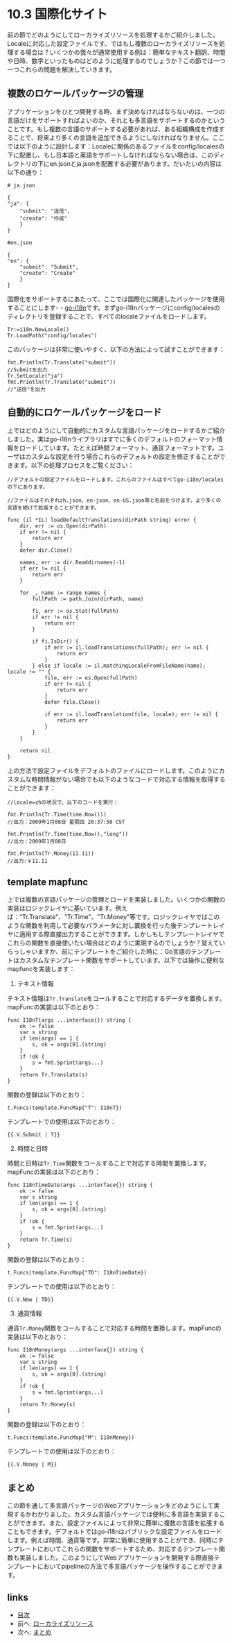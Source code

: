 <!-- {% raw %} -->
# 10.3 国際化サイト
前の節でどのようにしてローカライズリソースを処理するかご紹介しました。Localeに対応した設定ファイルです。ではもし複数のローカライズリソースを処理する場合は？いくつかの我々が通常使用する例は：簡単なテキスト翻訳、時間や日時、数字といったものはどのように処理するのでしょうか？この節では一つ一つこれらの問題を解決していきます。
## 複数のロケールパッケージの管理
アプリケーションをひとつ開発する時、まず決めなければならないのは、一つの言語だけをサポートすればよいのか、それとも多言語をサポートするのかということです。もし複数の言語のサポートする必要があれば、ある組織構成を作成することで、将来より多くの言語を追加できるようにしなければなりません。ここでは以下のように設計します：Localeに関係のあるファイルをconfig/localesの下に配置し、もし日本語と英語をサポートしなければならない場合は、このディレクトリの下にen.jsonとja.jsonを配置する必要があります。だいたいの内容は以下の通り：

	# ja.json

	{
	"ja": {
		"submit": "送信",
		"create": "作成"
		}
	}

	#en.json

	{
	"en": {
		"submit": "Submit",
		"create": "Create"
		}
	}

国際化をサポートするにあたって、ここでは国際化に関連したパッケージを使用することにします- - [go-i18n](https://github.com/astaxie/go-i18n)です。まずgo-i18nパッケージにconfig/localesのディレクトリを登録することで、すべてのlocaleファイルをロードします。

	Tr:=i18n.NewLocale()
	Tr.LoadPath("config/locales")

このパッケージは非常に使いやすく、以下の方法によって試すことができます：

	fmt.Println(Tr.Translate("submit"))
	//Submitを出力
	Tr.SetLocale("ja")
	fmt.Println(Tr.Translate("submit"))
	//"送信"を出力

## 自動的にロケールパッケージをロード
上ではどのようにして自動的にカスタムな言語パッケージをロードするかご紹介しました。実はgo-i18nライブラリはすでに多くのデフォルトのフォーマット情報をロードしています。たとえば時間フォーマット、通貨フォーマットです。ユーザはカスタムな設定を行う場合これらのデフォルトの設定を修正することができます。以下の処理プロセスをご覧ください：


	//デフォルトの設定ファイルをロードします。これらのファイルはすべてgo-i18n/localesの下にあります。

	//ファイルはそれぞれzh.json、en-json、en-US.json等と名前をつけます。より多くの言語を続けて拡張することができます。

	func (il *IL) loadDefaultTranslations(dirPath string) error {
		dir, err := os.Open(dirPath)
		if err != nil {
			return err
		}
		defer dir.Close()

		names, err := dir.Readdirnames(-1)
		if err != nil {
			return err
		}

		for _, name := range names {
			fullPath := path.Join(dirPath, name)

			fi, err := os.Stat(fullPath)
			if err != nil {
				return err
			}

			if fi.IsDir() {
				if err := il.loadTranslations(fullPath); err != nil {
					return err
				}
			} else if locale := il.matchingLocaleFromFileName(name); locale != "" {
				file, err := os.Open(fullPath)
				if err != nil {
					return err
				}
				defer file.Close()

				if err := il.loadTranslation(file, locale); err != nil {
					return err
				}
			}
		}

		return nil
	}

上の方法で設定ファイルをデフォルトのファイルにロードします。このようにカスタムな時間情報がない場合でも以下のようなコードで対応する情報を取得することができます：

	//locale=zhの状況で、以下のコードを実行：

	fmt.Println(Tr.Time(time.Now()))
	//出力：2009年1月08日 星期四 20:37:58 CST

	fmt.Println(Tr.Time(time.Now(),"long"))
	//出力：2009年1月08日

	fmt.Println(Tr.Money(11.11))
	//出力:￥11.11

## template mapfunc
上では複数の言語パッケージの管理とロードを実装しました。いくつかの関数の実装はロジックレイヤに基いています。例えば："Tr.Translate"、"Tr.Time"、"Tr.Money"等です。ロジックレイヤではこのような関数を利用して必要なパラメータに対し置換を行った後テンプレートレイヤに適用する際直接出力することができます。しかしもしテンプレートレイヤでこれらの関数を直接使いたい場合はどのように実現するのでしょうか？覚えていらっしゃいますか、前にテンプレートをご紹介した時に：Go言語のテンプレートはカスタムなテンプレート関数をサポートしています。以下では操作に便利なmapfuncを実装します：

1. テキスト情報

テキスト情報は`Tr.Translate`をコールすることで対応するデータを置換します。mapFuncの実装は以下のとおり：

	func I18nT(args ...interface{}) string {
		ok := false
		var s string
		if len(args) == 1 {
			s, ok = args[0].(string)
		}
		if !ok {
			s = fmt.Sprint(args...)
		}
		return Tr.Translate(s)
	}

関数の登録は以下のとおり：

	t.Funcs(template.FuncMap{"T": I18nT})

テンプレートでの使用は以下のとおり：

	{{.V.Submit | T}}


2. 時間と日時

時間と日時は`Tr.Time`関数をコールすることで対応する時間を置換します。mapFuncの実装は以下のとおり：

	func I18nTimeDate(args ...interface{}) string {
		ok := false
		var s string
		if len(args) == 1 {
			s, ok = args[0].(string)
		}
		if !ok {
			s = fmt.Sprint(args...)
		}
		return Tr.Time(s)
	}

関数の登録は以下のとおり：

	t.Funcs(template.FuncMap{"TD": I18nTimeDate})

テンプレートでの使用は以下のとおり：

	{{.V.Now | TD}}

3. 通貨情報

通貨`Tr.Money`関数をコールすることで対応する時間を置換します。mapFuncの実装は以下のとおり：

	func I18nMoney(args ...interface{}) string {
		ok := false
		var s string
		if len(args) == 1 {
			s, ok = args[0].(string)
		}
		if !ok {
			s = fmt.Sprint(args...)
		}
		return Tr.Money(s)
	}

関数の登録は以下のとおり：

	t.Funcs(template.FuncMap{"M": I18nMoney})

テンプレートでの使用は以下のとおり：

	{{.V.Money | M}}

## まとめ
この節を通して多言語パッケージのWebアプリケーションをどのようにして実現するかわかりました。カスタム言語パッケージでは便利に多言語を実装することができます。また、設定ファイルによって非常に簡単に複数の言語を拡張することもできます。デフォルトではgo-i18nはパブリックな設定ファイルをロードします。例えば時間、通貨等です。非常に簡単に使用することができ、同時にテンプレートにおいてこれらの関数をサポートするため、対応するテンプレート関数も実装しました。このようにしてWebアプリケーションを開発する際直接テンプレートにおいてpipelineの方法で多言語パッケージを操作することができます。

## links
  * [目次](<preface.md>)
  * 前へ: [ローカライズリソース](<10.2.md>)
  * 次へ: [まとめ](<10.4.md>)
<!-- {% endraw %} -->
